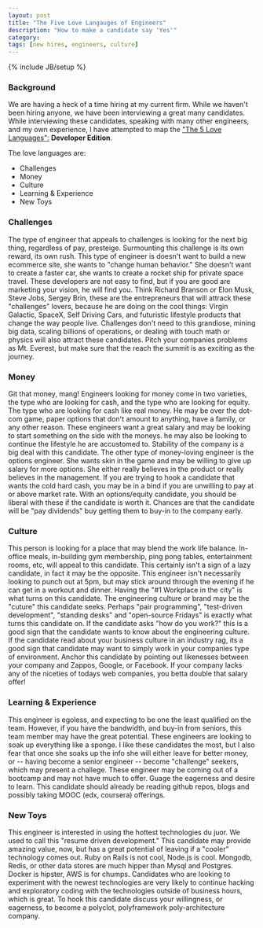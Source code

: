 ```yaml
---
layout: post
title: "The Five Love Langauges of Engineers"
description: "How to make a candidate say 'Yes'"
category: 
tags: [new hires, engineers, culture]
---
```

{% include JB/setup %}

### Background ###

We are having a heck of a time hiring at my current firm. While we haven't
been hiring anyone, we have been interviewing a great many candidates. While
interviewing these candidates, speaking with many other engineers, and my own
experience, I have attempted to map the 
<a target="_blank" href="http://www.amazon.com/The-Love-Languages-Secret-Lasts/dp/0802473156">
"The 5 Love Languages":</a> __Developer Edition__.

The love languages are:

* Challenges
* Money
* Culture
* Learning & Experience
* New Toys

### Challenges ###

The type of engineer that appeals to challenges is looking for the next big
thing, regardless of pay, presteige. Surmounting this challenge is its own
reward, its own rush.
This type of engineer is doesn't want to build a new ecommerce site, she wants
to "change human behavior." She doesn't want to create a faster car, she wants
to create a rocket ship for private space travel.
These developers are not easy to find, but if you are good are marketing your
vision, he will find you. Think Richard Branson or Elon Musk, Steve Jobs,
Sergey Brin, these are the entrepreneurs that will attrack these "challenges"
lovers, because he are doing on the cool things: Virgin Galactic, SpaceX, Self
Driving Cars, and futuristic lifestyle products that change the way people live. 
Challenges don't need to this grandiose, mining big data, scaling billions of
operations, or dealing with touch math or physics will also attract these
candidates.
Pitch your companies problems as Mt. Everest, but make sure that the reach the
summit is as exciting as the journey.

### Money ###

Git that money, mang! Engineers looking for money come in two varieties, the
type who are looking for cash, and the type who are looking for equity.
  The type who are looking for cash like real money. He may be over the
dot-com game, paper options that don't amount to anything, have a family, or any
other reason. These engineers want a great salary and may be looking to start
something on the side with the moneys. he may also be looking to continue the
lifestyle he are accustomed to. Stability of the company is a big deal with
this candidate.
  The other type of money-loving engineer is the options engineer. She wants
skin in the game and may be willing to give up salary for more options. She
either really believes in the product or really believes in the management.
If you are trying to hook a candidate that wants the cold hard cash, you may be
in a bind if you are unwilling to pay at or above market rate. With an
options/equity candidate, you should be liberal with these if the candidate is
worth it. Chances are that the candidate will be "pay dividends" buy getting
them to buy-in to the company early.

### Culture ###

This person is looking for a place that may blend the work life balance.
In-office meals, in-building gym membership, ping pong tables, entertainment
rooms, etc, will appeal to this candidate.
This certainly isn't a sign of a lazy candidate, in fact it may be the opposite.
This engineer isn't necessarily looking to punch out at 5pm, but may stick
around through the evening if he can get in a workout and dinner.
Having the "#1 Workplace in the city" is what turns on this candidate. The
engineering culture or brand may be the "cuture" this candidate seeks. Perhaps
"pair programming", "test-driven development", "standing desks" and "open-source
Fridays" is exactly what turns this candidate on.
If the candidate asks "how do you work?" this is a good sign that the candidate
wants to know about the engineering culture. If the candidate read about your
business culture in an industry rag, its a good sign that candidate may want to
simply work in your companies type of environment.
Anchor this candidate by pointing out likenesses between your company and
Zappos, Google, or Facebook. If your company lacks any of the niceties of todays
web companies, you betta double that salary offer!

### Learning & Experience ###

This engineer is egoless, and expecting to be one the least qualified on the
team. However, if you have the bandwidth, and buy-in from seniors, this team
member may have the great potential. These engineers are looking to soak up
everything like a sponge. 
I like these candidates the most, but I also fear that once she soaks up the
info she will either leave for better money, or -- having become a senior
engineer -- become "challenge" seekers, which may present a challege.
These engineer may be coming out of a bootcamp and may not have much to offer.
Guage the eagerness and desire to learn. This candidate should already be
reading github repos, blogs and possibly taking MOOC (edx, coursera) offerings.

### New Toys ###

This engineer is interested in using the hottest technologies du juor. We used
to call this "resume driven development." This candidate may provide amazing
value, now, but has a great potential of leaving if a "cooler" technology comes out. 
Ruby on Rails is not cool, Node.js is cool. Mongodb, Redis, or other data stores
are much hipper than Mysql and Postgres. Docker is hipster, AWS is for chumps. 
Candidates who are looking to experiment with the newest technologies
are very likely to continue hacking and exploratory coding with the technologies
outside of business hours, which is great.
To hook this candidate discuss your willingness, or eagerness, to become a
polyclot, polyframework poly-architecture company. 


